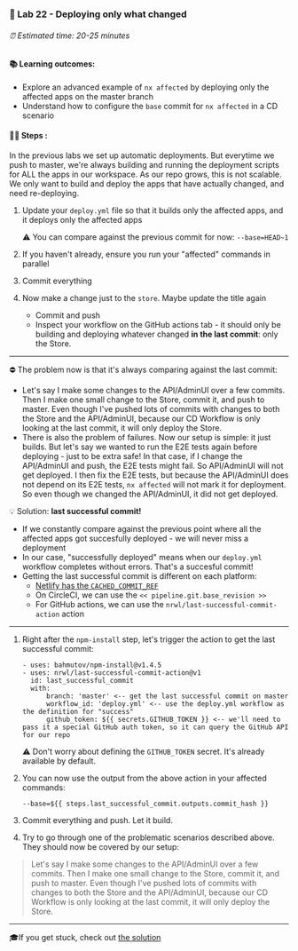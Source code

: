### 💈 Lab 22 - Deploying only what changed

###### ⏰ Estimated time: 20-25 minutes

#### 📚 Learning outcomes:

- Explore an advanced example of `nx affected` by deploying only the affected apps on the master branch
- Understand how to configure the `base` commit for `nx affected` in a CD scenario

#### 🏋️‍♀️ Steps :

In the previous labs we set up automatic deployments.
But everytime we push to master, we're always building and running the
deployment scripts for ALL the apps in our workspace.
As our repo grows, this is not scalable. We only want to build 
and deploy the apps that have actually changed, and need re-deploying.

1. Update your `deploy.yml` file so that it builds only the affected apps, and it deploys only the affected apps
    
    ⚠️ You can compare against the previous commit for now: `--base=HEAD~1`

2. If you haven't already, ensure you run your "affected" commands in parallel

3. Commit everything
4. Now make a change just to the `store`. Maybe update the title again
    - Commit and push
    - Inspect your workflow on the GitHub actions tab - it should only be building and deploying 
    whatever changed **in the last commit**: only the Store.

---

⛔ The problem now is that it's always comparing against the last commit:

- Let's say I make some changes to the API/AdminUI over a few commits. Then I make one small change to the Store, commit it, and push to master.
  Even though I've pushed lots of commits with changes to both the Store and the API/AdminUI, because our CD Workflow is only
  looking at the last commit, it will only deploy the Store.
- There is also the problem of failures. Now our setup is simple: it just builds.
But let's say we wanted to run the E2E tests again before deploying - just to be extra safe!
In that case, if I change the API/AdminUI and push, the E2E tests might fail. So API/AdminUI will not get deployed.
I then fix the E2E tests, but because the API/AdminUI does not depend on its E2E tests, `nx affected` will not mark it for deployment. 
So even though we changed the API/AdminUI, it did not get deployed.

💡 Solution: **last successful commit!**
- If we constantly compare against the previous point where all the affected apps got succesfully deployed - we 
will never miss a deployment
- In our case, "successfully deployed" means when our `deploy.yml` workflow completes without errors. That's a succesful commit!
- Getting the last successful commit is different on each platform:
    - [Netlify has the `CACHED_COMMIT_REF`](https://docs.netlify.com/configure-builds/environment-variables/#git-metadata)
    - On CircleCI, we can use the `<< pipeline.git.base_revision >>`
    - For GitHub actions, we can use the `nrwl/last-successful-commit-action` action

---

1. Right after the `npm-install` step, let's trigger the action to get the last successful commit:

    ```
    - uses: bahmutov/npm-install@v1.4.5
    - uses: nrwl/last-successful-commit-action@v1
      id: last_successful_commit
      with:
          branch: 'master' <-- get the last successful commit on master
          workflow_id: 'deploy.yml' <-- use the deploy.yml workflow as the definition for "success"
          github_token: ${{ secrets.GITHUB_TOKEN }} <-- we'll need to pass it a special GitHub auth token, so it can query the GitHub API for our repo
    ```

    ⚠️ Don't worry about defining the `GITHUB_TOKEN` secret. It's already available by default.
    
2. You can now use the output from the above action in your affected commands:

    ```
    --base=${{ steps.last_successful_commit.outputs.commit_hash }}
    ```

3. Commit everything and push. Let it build.

4. Try to go through one of the problematic scenarios described above. They should now be covered by our setup:

  > Let's say I make some changes to the API/AdminUI over a few commits. Then I make one small change to the Store, commit it, and push to master.
  Even though I've pushed lots of commits with changes to both the Store and the API/AdminUI, because our CD Workflow is only
  looking at the last commit, it will only deploy the Store.

---

🎓If you get stuck, check out [the solution](SOLUTION.md)

